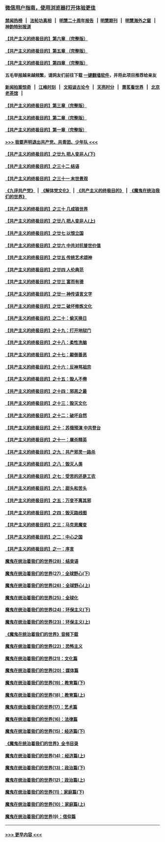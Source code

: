 ### [微信用户指南，使用浏览器打开体验更佳](https://github.com/gfw-breaker/banned-news1/blob/master/indexes/wechat-guide.md?t=0)
#### [禁闻热榜](热点新闻.md?t=0)  &nbsp;&nbsp;|&nbsp;&nbsp; [法轮功真相](https://github.com/gfw-breaker/truth/blob/master/README.md?t=0) &nbsp;&nbsp;|&nbsp;&nbsp; [明慧二十周年报告](https://github.com/gfw-breaker/mh-reports/blob/master/README.md?t=0) &nbsp;&nbsp;|&nbsp;&nbsp;[明慧期刊](https://github.com/gfw-breaker/mh-qikan) &nbsp;&nbsp;|&nbsp;&nbsp; [明慧海外之窗](https://github.com/gfw-breaker/mh-news/blob/master/README.md?t=0) &nbsp;&nbsp;|&nbsp;&nbsp; [神韵特别报道](https://github.com/gfw-breaker/mh-news/blob/master/shenyun.md?t=0)
#### [【共产主义的终极目的】第六章 （完整版）](../pages/nsc422/n11428913.md?t=02140333) 
#### [【共产主义的终极目的】第五章 （完整版）](../pages/nsc422/n11428912.md?t=02140333) 
#### [【共产主义的终极目的】第四章 （完整版）](../pages/nsc422/n11428907.md?t=02140333) 
#### 五毛举报越来越频繁，请网友们前往下载 [一键翻墙软件](https://github.com/gfw-breaker/ssr-accounts)，并将此项目推荐给亲友
#### [新闻拍案惊奇](https://github.com/gfw-breaker/banned-news1/blob/master/pages/link4.md) &nbsp;&nbsp;|&nbsp;&nbsp; [江峰时刻](https://github.com/gfw-breaker/banned-news1/blob/master/pages/link4.md) &nbsp;&nbsp;|&nbsp;&nbsp; [文昭谈古论今](https://github.com/gfw-breaker/banned-news1/blob/master/pages/link4.md) &nbsp;&nbsp;|&nbsp;&nbsp; [天亮时分](https://github.com/gfw-breaker/banned-news1/blob/master/pages/link4.md) &nbsp;&nbsp;|&nbsp;&nbsp; [萧茗看世界](https://github.com/gfw-breaker/banned-news1/blob/master/pages/link4.md) &nbsp;&nbsp;|&nbsp;&nbsp; [北京老茶馆](https://github.com/gfw-breaker/banned-news1/blob/master/pages/link4.md) &nbsp;&nbsp;|&nbsp;&nbsp; 
#### [【共产主义的终极目的】第三章（完整版）](../pages/nsc422/n11428848.md?t=02140333) 
#### [【共产主义的终极目的】第二章（完整版）](../pages/nsc422/n11428831.md?t=02140333) 
#### [【共产主义的终极目的】第一章（完整版）](../pages/nsc422/n11417651.md?t=02140333) 
#### [>>> 我要声明退出共产党、共青团、少年队 <<<](https://github.com/begood0513/goodnews/blob/master/quit/letter.md) 
#### [【共产主义的终极目的】之廿九 把人变非人(下)](../pages/nsc422/n11344140.md?t=02140333) 
#### [【共产主义的终极目的】之三十二 结语](../pages/nsc422/n11360535.md?t=02140333) 
#### [【共产主义的终极目的】之三十一 末世景观](../pages/nsc422/n11351129.md?t=02140333) 
#### [《九评共产党》](https://github.com/begood0513/9ping.md/blob/master/README.md) &nbsp;|&nbsp; [《解体党文化》](../../../../jtdwh.md/blob/master/README.md)  &nbsp;|&nbsp; [《共产主义的终极目的》](../../../../gczydzjmd.md/blob/master/README.md) &nbsp;|&nbsp; [《魔鬼在统治我们的世界》](../../../../mgztzwmdsj.md/blob/master/README.md) 
#### [【共产主义的终极目的】之三十 几成狼世界](../pages/nsc422/n11348280.md?t=02140333) 
#### [【共产主义的终极目的】之廿八 把人变非人(上)](../pages/nsc422/n11340492.md?t=02140333) 
#### [【共产主义的终极目的】之廿七 以恨立国](../pages/nsc422/n11336944.md?t=02140333) 
#### [【共产主义的终极目的】之廿六 中共对抗普世价值](../pages/nsc422/n11324785.md?t=02140333) 
#### [【共产主义的终极目的】之廿五 传统艺术颂神](../pages/nsc422/n11296396.md?t=02140333) 
#### [【共产主义的终极目的】之廿四 人伦典范](../pages/nsc422/n11296397.md?t=02140333) 
#### [【共产主义的终极目的】之廿三 富而有德](../pages/nsc422/n11283598.md?t=02140333) 
#### [【共产主义的终极目的】之廿一 神传语言文字](../pages/nsc422/n11263265.md?t=02140333) 
#### [【共产主义的终极目的】之廿二 破坏修炼文化](../pages/nsc422/n11245728.md?t=02140333) 
#### [【共产主义的终极目的】之二十：偷天换日](../pages/nsc422/n11238846.md?t=02140333) 
#### [【共产主义的终极目的】之十九：打开地狱门](../pages/nsc422/n11206376.md?t=02140333) 
#### [【共产主义的终极目的】之十八：柔性洗脑](../pages/nsc422/n11199994.md?t=02140333) 
#### [【共产主义的终极目的】之十七：颠倒善恶](../pages/nsc422/n11179782.md?t=02140333) 
#### [【共产主义的终极目的】之十六：反神骂祖宗](../pages/nsc422/n11166798.md?t=02140333) 
#### [【共产主义的终极目的】之十五：毁人不倦](../pages/nsc422/n11166792.md?t=02140333) 
#### [【共产主义的终极目的】之十四：邪恶之最](../pages/nsc422/n11150249.md?t=02140333) 
#### [【共产主义的终极目的】之十三：毁灭文化](../pages/nsc422/n11135227.md?t=02140333) 
#### [【共产主义的终极目的】之十二：破坏自然](../pages/nsc422/n11135214.md?t=02140333) 
#### [【共产主义的终极目的】之十：苏俄预演 中共登台](../pages/nsc422/n11118424.md?t=02140333) 
#### [【共产主义的终极目的】之十一：屠杀精英](../pages/nsc422/n11118442.md?t=02140333) 
#### [【共产主义的终极目的】之九：共产邪灵一路杀](../pages/nsc422/n11114139.md?t=02140333) 
#### [【共产主义的终极目的】之八：毁灭人类](../pages/nsc422/n11108503.md?t=02140333) 
#### [【共产主义的终极目的】之七：受苦的还是工农](../pages/nsc422/n11101809.md?t=02140333) 
#### [【共产主义的终极目的】之六：甜头和苦头](../pages/nsc422/n11096971.md?t=02140333) 
#### [【共产主义的终极目的】之五：万变不离其邪](../pages/nsc422/n11091285.md?t=02140333) 
#### [【共产主义的终极目的】之四：毁灭路线图](../pages/nsc422/n11086284.md?t=02140333) 
#### [【共产主义的终极目的】之三：马克思魔变](../pages/nsc422/n11061941.md?t=02140333) 
#### [【共产主义的终极目的】之二：中心之国](../pages/nsc422/n11047728.md?t=02140333) 
#### [【共产主义的终极目的】之一：序言](../pages/nsc422/n11086077.md?t=02140333) 
#### [魔鬼在统治着我们的世界(28)：结束语](../pages/nsc422/n10936246.md?t=02140333) 
#### [魔鬼在统治着我们的世界(27)：全球野心(下)](../pages/nsc422/n10928319.md?t=02140333) 
#### [魔鬼在统治着我们的世界(26)：全球野心(上)](../pages/nsc422/n10900318.md?t=02140333) 
#### [魔鬼在统治着我们的世界(25)：全球化](../pages/nsc422/n10788205.md?t=02140333) 
#### [魔鬼在统治着我们的世界(24)：环保主义(下)](../pages/nsc422/n10695307.md?t=02140333) 
#### [魔鬼在统治着我们的世界(23)：环保主义(上)](../pages/nsc422/n10688613.md?t=02140333) 
#### [《魔鬼在统治着我们的世界》音频下载](../pages/nsc422/n10635553.md?t=02140333) 
#### [魔鬼在统治着我们的世界(22)：恐怖主义](../pages/nsc422/n10614727.md?t=02140333) 
#### [魔鬼在统治着我们的世界(21)：文化篇](../pages/nsc422/n10597706.md?t=02140333) 
#### [魔鬼在统治着我们的世界(20)：媒体篇](../pages/nsc422/n10586579.md?t=02140333) 
#### [魔鬼在统治着我们的世界(19)：教育篇(下)](../pages/nsc422/n10564808.md?t=02140333) 
#### [魔鬼在统治着我们的世界(18)：教育篇(上)](../pages/nsc422/n10526970.md?t=02140333) 
#### [魔鬼在统治着我们的世界(17)：艺术篇](../pages/nsc422/n10499093.md?t=02140333) 
#### [魔鬼在统治着我们的世界(16)：法律篇](../pages/nsc422/n10485969.md?t=02140333) 
#### [魔鬼在统治着我们的世界(15)：经济篇(下)](../pages/nsc422/n10469975.md?t=02140333) 
#### [《魔鬼在统治着我们的世界》全书目录](../pages/nsc422/n10464261.md?t=02140333) 
#### [魔鬼在统治着我们的世界(14)：经济篇(上)](../pages/nsc422/n10457370.md?t=02140333) 
#### [魔鬼在统治着我们的世界(13)：政治篇(下)](../pages/nsc422/n10448270.md?t=02140333) 
#### [魔鬼在统治着我们的世界(12)：政治篇(上)](../pages/nsc422/n10444576.md?t=02140333) 
#### [魔鬼在统治着我们的世界(11)：家庭篇(下)](../pages/nsc422/n10440961.md?t=02140333) 
#### [魔鬼在统治着我们的世界(10)：家庭篇(上)](../pages/nsc422/n10435448.md?t=02140333) 
#### [魔鬼在统治着我们的世界(9)：信仰篇](../pages/nsc422/n10432159.md?t=02140333) 

----
#### [ >>> 更早内容 <<< ](../indexes/nsc422-earlier.md)
